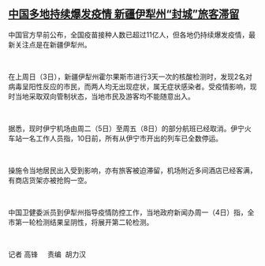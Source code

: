 <!--1633418185000-->
[中国多地持续爆发疫情  新疆伊犁州“封城”旅客滞留](https://www.rfa.org/mandarin/yataibaodao/huanjing/gf-10052021031616.html)
------

<p>中国官方早前公布，全国疫苗接种人数已超过11亿人，但各地仍持续爆发疫情，最新关注点是在新疆伊犁州。</p><p> </p><p>在上周日（3日），新疆伊犁州霍尔果斯市进行3天一次的核酸检测时，发现2名对病毒呈阳性反应的市民，而两人均无出现症状，属无症状感染者。受疫情影响，现时当地采取双向管制状态，当地市民及游客均不能随意出入。</p><p> </p><p>据悉，现时伊宁机场由周二（5日）至周五（8日）的部分航班已经取消。伊宁火车站一名工作人员指，10日前，所有从伊宁市开出的列车已全数停运。</p><p> </p><p>操施令当地居民出入受到影响，亦有旅客被迫滞留，机场附近多间酒店已经客满，有商店货架亦被抢购一空。</p><p> </p><p>中国卫健委派员到伊犁州指导疫情防控工作，当地政府新闻办周一（4日）指，全市第一轮检测结果呈阴性，将展开第二轮检测。</p><p> </p><p>记者 高锋     责编  胡力汉</p>
